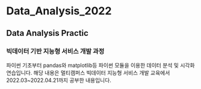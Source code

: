 # Data_Analysis_2022

## Data Analysis Practic

### 빅데이터 기반 지능형 서비스 개발 과정
파이썬 기초부터 pandas와 matplotlib등 파이썬 모듈을 이용한 데이터 분석 및 시각화 연습입니다.
해당 내용은 멀티캠퍼스 빅데이터 지능형 서비스 개발 교육에서 2022.03~2022.04.21까지 공부한 내용입니다. 